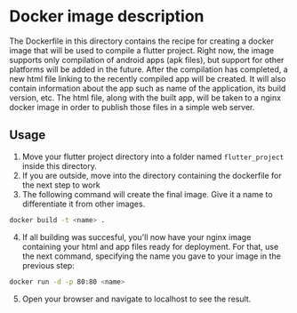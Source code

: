 # Docker image description
The Dockerfile in this directory contains the recipe for creating a docker image that will be used to compile a flutter project. Right now, the image supports only compilation of android apps (apk files), but support for other platforms will be added in the future. 
After the compilation has completed, a new html file linking to the recently compiled app will be created. It will also contain information about the app such as name of the application, its build version, etc. The html file, along with the built app, will be taken to a nginx docker image in order to publish those files in a simple web server.

## Usage
1. Move your flutter project directory into a folder named `flutter_project` inside this directory.
2. If you are outside, move into the directory containing the dockerfile for the next step to work
3. The following command will create the final image. Give it a name to differentiate it from other images.
```bash
docker build -t <name> .
```
4. If all building was succesful, you'll now have your nginx image containing your html and app files ready for deployment. For that, use the next command, specifying the name you gave to your image in the previous step:
```bash
docker run -d -p 80:80 <name>
```
5. Open your browser and navigate to localhost to see the result.
